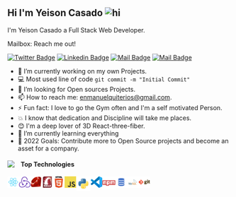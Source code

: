 ## Hi I'm Yeison Casado <img src="https://user-images.githubusercontent.com/1303154/88677602-1635ba80-d120-11ea-84d8-d263ba5fc3c0.gif" width="28px" alt="hi">

I'm Yeison Casado a Full Stack Web Developer.

Mailbox: Reach me out!

[![Twitter Badge](https://img.shields.io/badge/-@casado_yeison-1ca0f1?style=flat&labelColor=1ca0f1&logo=twitter&logoColor=white&link=https://twitter.com/YeisonCasado)](https://twitter.com/casado_yeison) [![Linkedin Badge](https://img.shields.io/badge/-YeisonCasado-0e76a8?style=flat&labelColor=0e76a8&logo=linkedin&logoColor=white)](https://www.linkedin.com/in/yeisoncasado-695/) [![Mail Badge](https://img.shields.io/badge/-@yeison_devr-e84393?style=flat&labelColor=e84393&logo=instagram&logoColor=white)](https://www.instagram.com/yeison_dev695/) [![Mail Badge](https://img.shields.io/badge/-YeisonCasado-c0392b?style=flat&labelColor=c0392b&logo=gmail&logoColor=white)](mailto:enmanuelquiterios@gmail.com)

- 🔭 I’m currently working on my own Projects.
- :computer: Most used line of code `git commit -m "Initial Commit"`
- 🤔 I’m looking for Open sources Projects.
- 📫 How to reach me: enmanuelquiterios@gmail.com.
- ⚡ Fun fact: I love to go the Gym often and I'm a self motivated Person.
- 💥 I know that dedication and Discipline will take me places.
- 😊 I'm a deep lover of 3D React-three-fiber.
- 🌱 I’m currently learning everything
- 🥅 2022 Goals: Contribute more to Open Source projects and become an asset for a company.

#### <img  align='left' src="https://camo.githubusercontent.com/c0a1ff533f2a741658eb8a0551bd70fb541825ef55f07e8c761aa2795d2e0dfd/68747470733a2f2f6d656469612e67697068792e636f6d2f6d656469612f6959384352426451584f444a5343455249722f67697068792e676966" width="30px" data-canonical-src="https://media.giphy.com/media/iY8CRBdQXODJSCERIr/giphy.gif" > Top Technologies

<!-- TODO: Make technologies links takes you to repositories -->
<img align="left" alt="React" width="26px" src="https://raw.githubusercontent.com/github/explore/80688e429a7d4ef2fca1e82350fe8e3517d3494d/topics/react/react.png" />
<img align='left' src="https://github.com/devicons/devicon/raw/master/icons/redux/redux-original.svg" width="26px">

<img align='left' alt='Ruby' width='25px' src='https://github.com/devicons/devicon/raw/master/icons/ruby/ruby-original.svg'>

<img align='left' src="https://github.com/devicons/devicon/raw/master/icons/rails/rails-original-wordmark.svg" width="26px">

<img align="left" alt="HTML5" width="26px" src="https://raw.githubusercontent.com/github/explore/80688e429a7d4ef2fca1e82350fe8e3517d3494d/topics/html/html.png" />

<img align="left" alt="JavaScript" width="26px" src="https://raw.githubusercontent.com/github/explore/80688e429a7d4ef2fca1e82350fe8e3517d3494d/topics/javascript/javascript.png" />

<img align="left" alt="Python" width="33px" src="https://raw.githubusercontent.com/github/explore/80688e429a7d4ef2fca1e82350fe8e3517d3494d/topics/python/python.png" />
<img align="left" alt="Visual Studio Code" width="26px" src="https://raw.githubusercontent.com/github/explore/80688e429a7d4ef2fca1e82350fe8e3517d3494d/topics/visual-studio-code/visual-studio-code.png" />
<img align='left' src="https://github.com/devicons/devicon/raw/master/icons/npm/npm-original-wordmark.svg" width="30px">

<img align="left" alt="SQL" width="26px" src="https://raw.githubusercontent.com/github/explore/80688e429a7d4ef2fca1e82350fe8e3517d3494d/topics/sql/sql.png" />

<img align="left" alt="MySQL" width="26px" src="https://raw.githubusercontent.com/github/explore/80688e429a7d4ef2fca1e82350fe8e3517d3494d/topics/mysql/mysql.png" />

<img align="left" alt="Git" width="26px" src="https://raw.githubusercontent.com/github/explore/80688e429a7d4ef2fca1e82350fe8e3517d3494d/topics/git/git.png" />

<br />
<br />
